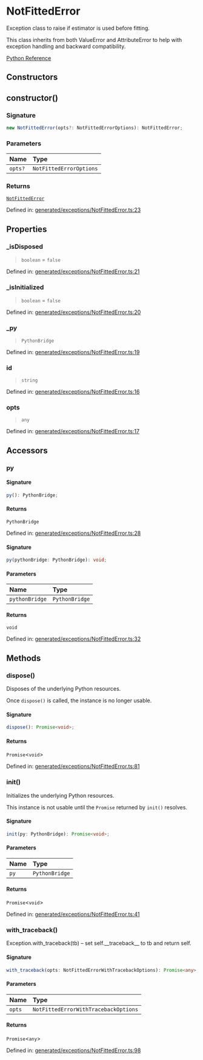 # NotFittedError

Exception class to raise if estimator is used before fitting.

This class inherits from both ValueError and AttributeError to help with exception handling and backward compatibility.

[Python Reference](https://scikit-learn.org/stable/modules/generated/sklearn.exceptions.NotFittedError.html)

## Constructors

## constructor()

### Signature

```ts
new NotFittedError(opts?: NotFittedErrorOptions): NotFittedError;
```

### Parameters

| Name | Type |
| :------ | :------ |
| `opts?` | `NotFittedErrorOptions` |

### Returns

[`NotFittedError`](NotFittedError.md)

Defined in:  [generated/exceptions/NotFittedError.ts:23](https://github.com/transitive-bullshit/scikit-learn-ts/blob/b59c1ff/packages/sklearn/src/generated/exceptions/NotFittedError.ts#L23)

## Properties

### \_isDisposed

> `boolean`  = `false`

Defined in:  [generated/exceptions/NotFittedError.ts:21](https://github.com/transitive-bullshit/scikit-learn-ts/blob/b59c1ff/packages/sklearn/src/generated/exceptions/NotFittedError.ts#L21)

### \_isInitialized

> `boolean`  = `false`

Defined in:  [generated/exceptions/NotFittedError.ts:20](https://github.com/transitive-bullshit/scikit-learn-ts/blob/b59c1ff/packages/sklearn/src/generated/exceptions/NotFittedError.ts#L20)

### \_py

> `PythonBridge`

Defined in:  [generated/exceptions/NotFittedError.ts:19](https://github.com/transitive-bullshit/scikit-learn-ts/blob/b59c1ff/packages/sklearn/src/generated/exceptions/NotFittedError.ts#L19)

### id

> `string`

Defined in:  [generated/exceptions/NotFittedError.ts:16](https://github.com/transitive-bullshit/scikit-learn-ts/blob/b59c1ff/packages/sklearn/src/generated/exceptions/NotFittedError.ts#L16)

### opts

> `any`

Defined in:  [generated/exceptions/NotFittedError.ts:17](https://github.com/transitive-bullshit/scikit-learn-ts/blob/b59c1ff/packages/sklearn/src/generated/exceptions/NotFittedError.ts#L17)

## Accessors

### py

#### Signature

```ts
py(): PythonBridge;
```

#### Returns

`PythonBridge`

Defined in:  [generated/exceptions/NotFittedError.ts:28](https://github.com/transitive-bullshit/scikit-learn-ts/blob/b59c1ff/packages/sklearn/src/generated/exceptions/NotFittedError.ts#L28)

#### Signature

```ts
py(pythonBridge: PythonBridge): void;
```

#### Parameters

| Name | Type |
| :------ | :------ |
| `pythonBridge` | `PythonBridge` |

#### Returns

`void`

Defined in: [generated/exceptions/NotFittedError.ts:32](https://github.com/transitive-bullshit/scikit-learn-ts/blob/b59c1ff/packages/sklearn/src/generated/exceptions/NotFittedError.ts#L32)

## Methods

### dispose()

Disposes of the underlying Python resources.

Once `dispose()` is called, the instance is no longer usable.

#### Signature

```ts
dispose(): Promise<void>;
```

#### Returns

`Promise`\<`void`\>

Defined in:  [generated/exceptions/NotFittedError.ts:81](https://github.com/transitive-bullshit/scikit-learn-ts/blob/b59c1ff/packages/sklearn/src/generated/exceptions/NotFittedError.ts#L81)

### init()

Initializes the underlying Python resources.

This instance is not usable until the `Promise` returned by `init()` resolves.

#### Signature

```ts
init(py: PythonBridge): Promise<void>;
```

#### Parameters

| Name | Type |
| :------ | :------ |
| `py` | `PythonBridge` |

#### Returns

`Promise`\<`void`\>

Defined in:  [generated/exceptions/NotFittedError.ts:41](https://github.com/transitive-bullshit/scikit-learn-ts/blob/b59c1ff/packages/sklearn/src/generated/exceptions/NotFittedError.ts#L41)

### with\_traceback()

Exception.with\_traceback(tb) – set self.\_\_traceback\_\_ to tb and return self.

#### Signature

```ts
with_traceback(opts: NotFittedErrorWithTracebackOptions): Promise<any>;
```

#### Parameters

| Name | Type |
| :------ | :------ |
| `opts` | `NotFittedErrorWithTracebackOptions` |

#### Returns

`Promise`\<`any`\>

Defined in:  [generated/exceptions/NotFittedError.ts:98](https://github.com/transitive-bullshit/scikit-learn-ts/blob/b59c1ff/packages/sklearn/src/generated/exceptions/NotFittedError.ts#L98)
